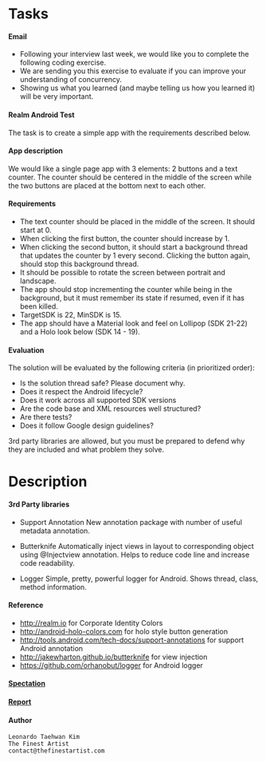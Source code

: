# Tasks

#### Email

- Following your interview last week, we would like you to complete the following coding exercise.
- We are sending you this exercise to evaluate if you can improve your understanding of concurrency.
- Showing us what you learned (and maybe telling us how you learned it) will be very important.

#### Realm Android Test

The task is to create a simple app with the requirements described below.


#### App description

We would like a single page app with 3 elements: 2 buttons and a text counter. The counter should be centered in the middle of the screen while the two buttons are placed at the bottom next to each other.


#### Requirements

- The text counter should be placed in the middle of the screen. It should start at 0.
- When clicking the first button, the counter should increase by 1.
- When clicking the second button, it should start a background thread that updates the counter by 1 every second. Clicking the button again, should stop this background thread.
- It should be possible to rotate the screen between portrait and landscape.
- The app should stop incrementing the counter while being in the background, but it must remember its state if resumed, even if it has been killed.
- TargetSDK is 22, MinSDK is 15.
- The app should have a Material look and feel on Lollipop (SDK 21-22) and a Holo look below (SDK 14 - 19).


#### Evaluation

The solution will be evaluated by the following criteria (in prioritized order):

- Is the solution thread safe? Please document why.
- Does it respect the Android lifecycle?
- Does it work across all supported SDK versions
- Are the code base and XML resources well structured?
- Are there tests?
- Does it follow Google design guidelines?

3rd party libraries are allowed, but you must be prepared to defend why they are included and what problem they solve.


# Description

#### 3rd Party libraries
- Support Annotation
    New annotation package with number of useful metadata annotation.

- Butterknife
    Automatically inject views in layout to corresponding object using @Injectview annotation.
    Helps to reduce code line and increase code readability.

- Logger
    Simple, pretty, powerful logger for Android.
    Shows thread, class, method information.


#### Reference
- http://realm.io for Corporate Identity Colors
- http://android-holo-colors.com for holo style button generation
- http://tools.android.com/tech-docs/support-annotations for support Android annotation
- http://jakewharton.github.io/butterknife for view injection
- https://github.com/orhanobut/logger for Android logger


#### [Spectation](https://github.com/TheFinestArtist/Realm-Android-Test/blob/master/Spectation.md)


#### [Report](https://github.com/TheFinestArtist/Realm-Android-Test/blob/master/Report.md)


#### Author
    Leonardo Taehwan Kim
    The Finest Artist
    contact@thefinestartist.com